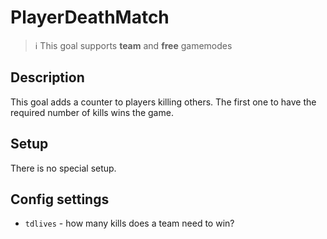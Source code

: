 # PlayerDeathMatch

> ℹ This goal supports **team** and **free** gamemodes

## Description

This goal adds a counter to players killing others. The first one to have the required number of kills wins the game.

## Setup

There is no special setup.

## Config settings

- `tdlives` - how many kills does a team need to win? 
